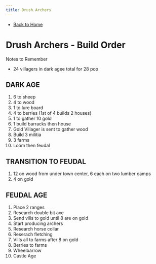 ```yaml
---
title: Drush Archers
---
```

 
 - [Back to Home](README.md)

# Drush Archers - Build Order

Notes to Remember
- 24 villagers in dark agee total for 28 pop


## DARK AGE
1. 6 to sheep
2. 4 to wood
3. 1 to lure board
4. 4 to berries (1st of 4 builds 2 houses)
5. 1 to gather 10 gold
6. 1 build barracks then house
7. Gold Villager is sent to gather wood
8. Build 3 militia
9. 3 farms
10. Loom then feudal

## TRANSITION TO FEUDAL
1. 12 on wood from under town center, 6 each on two lumber camps
2. 4 on gold

## FEUDAL AGE
1. Place 2 ranges
2. Research double bit axe
3. Send vills to gold until 8 are on gold
4. Start producing archers
5. Research horse collar
6. Reserach fletching
7. Vills all to farms after 8 on gold
8. Berries to farms
9. Wheelbarrow
10. Castle Age



